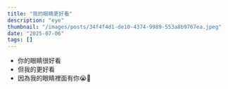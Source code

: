 ```yaml
---
title: "我的眼睛更好看"
description: "eye"
thumbnail: "/images/posts/34f4f4d1-de10-4374-9989-553a8b9767ea.jpeg"
date: "2025-07-06"
tags: []
---
```

- 你的眼睛很好看
- 但我的更好看
- 因為我的眼睛裡面有你😭🫵
